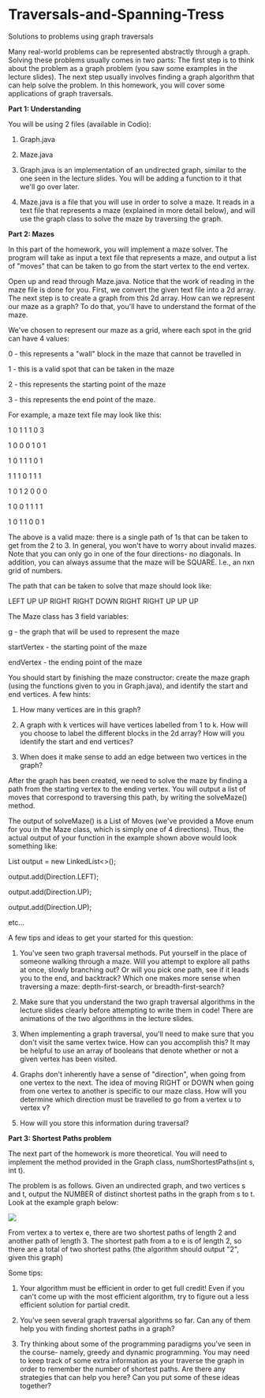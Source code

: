 # Traversals-and-Spanning-Tress
Solutions to problems using graph traversals

Many real-world problems can be represented abstractly through a graph.  Solving these problems usually comes in two parts: The first step is to think about the problem as a graph problem (you saw some examples in the lecture slides).  The next step usually involves finding a graph algorithm that can help solve the problem.  In this homework, you will cover some applications of graph traversals.


<b>Part 1: Understanding</b>


You will be using 2 files (available in Codio):

 1) Graph.java

 2) Maze.java


1) Graph.java is an implementation of an undirected graph, similar to the one seen in the lecture slides.  You will be adding a function to it that we'll go over later.


2) Maze.java is a file that you will use in order to solve a maze.  It reads in a text file that represents a maze (explained in more detail below), and will use the graph class to solve the maze by traversing the graph.

 

<b>Part 2: Mazes</b>


In this part of the homework, you will implement a maze solver. The program will take as input a text file that represents a maze, and output a list of "moves" that can be taken to go from the start vertex to the end vertex.


Open up and read through Maze.java.  Notice that the work of reading in the maze file is done for you.  First, we convert the given text file into a 2d array.  The next step is to create a graph from this 2d array.  How can we represent our maze as a graph?  To do that, you'll have to understand the format of the maze.


We've chosen to represent our maze as a grid, where each spot in the grid can have 4 values:

 0 - this represents a "wall" block in the maze that cannot be travelled in

 1 - this is a valid spot that can be taken in the maze

 2 - this represents the starting point of the maze

 3 - this represents the end point of the maze.


For example, a maze text file may look like this:


1 0 1 1 1 0 3

1 0 0 0 1 0 1

1 0 1 1 1 0 1

1 1 1 0 1 1 1

1 0 1 2 0 0 0

1 0 0 1 1 1 1

1 0 1 1 0 0 1


The above is a valid maze: there is a single path of 1s that can be taken to get from the 2 to 3.  In general, you won't have to worry about invalid mazes.  Note that you can only go in one of the four directions- no diagonals.  In addition, you can always assume that the maze will be SQUARE.  I.e., an nxn grid of numbers.


The path that can be taken to solve that maze should look like:


LEFT
UP
UP
RIGHT
RIGHT
DOWN
RIGHT
RIGHT
UP
UP
UP


The Maze class has 3 field variables:

g - the graph that will be used to represent the maze

startVertex - the starting point of the maze

endVertex - the ending point of the maze


You should start by finishing the maze constructor: create the maze graph (using the functions given to you in Graph.java), and identify the start and end vertices.  A few hints:

 1) How many vertices are in this graph?

 2) A graph with k vertices will have vertices labelled from 1 to k.  How will you choose to label the different blocks in the 2d array?  How will you identify the start and end vertices?

 3) When does it make sense to add an edge between two vertices in the graph?


After the graph has been created, we need to solve the maze by finding a path from the starting vertex to the ending vertex. You will output a list of moves that correspond to traversing this path, by writing the solveMaze() method.


The output of solveMaze() is a List of Moves (we've provided a Move enum for you in the Maze class, which is simply one of 4 directions).  Thus, the actual output of your function in the example shown above would look something like:

 List<Direction> output = new LinkedList<>();

 output.add(Direction.LEFT);

output.add(Direction.UP);

output.add(Direction.UP);

etc…


A few tips and ideas to get your started for this question:

 1) You've seen two graph traversal methods.  Put yourself in the place of someone walking through a maze.  Will you attempt to explore all paths at once, slowly branching out?  Or will you pick one path, see if it leads you to the end, and backtrack?  Which one makes more sense when traversing a maze: depth-first-search, or breadth-first-search?

 2) Make sure that you understand the two graph traversal algorithms in the lecture slides clearly before attempting to write them in code!  There are animations of the two algorithms in the lecture slides.

 3) When implementing a graph traversal, you'll need to make sure that you don't visit the same vertex twice.  How can you accomplish this?  It may be helpful to use an array of booleans that denote whether or not a given vertex has been visited.

 4) Graphs don't inherently have a sense of "direction", when going from one vertex to the next.  The idea of moving RIGHT or DOWN when going from one vertex to another is specific to our maze class.  How will you determine which direction must be travelled to go from a vertex u to vertex v?

 5) How will you store this information during traversal?

 

<b>Part 3: Shortest Paths problem</b>


The next part of the homework is more theoretical.  You will need to implement the method provided in the Graph class, numShortestPaths(int s, int t).


The problem is as follows.  Given an undirected graph, and two vertices s and t, output the NUMBER of distinct shortest paths in the graph from s to t.  Look at the example graph below:


<img src="https://prod-edxapp.edx-cdn.org/assets/courseware/v1/ced109cb89b96099f2335f64bad47ccf/asset-v1:PennX+SD3x+2T2017+type@asset+block/shortestPath.png">


From vertex a to vertex e, there are two shortest paths of length 2 and another path of length 3.  The shortest path from a to e is of length 2, so there are a total of two shortest paths (the algorithm should output "2", given this graph)


Some tips:

 1) Your algorithm must be efficient in order to get full credit!  Even if you can't come up with the most efficient algorithm, try to figure out a less efficient solution for partial credit.

 2) You've seen several graph traversal algorithms so far.  Can any of them help you with finding shortest paths in a graph? 

3) Try thinking about some of the programming paradigms you've seen in the course- namely, greedy and dynamic programming.  You may need to keep track of some extra information as your traverse the graph in order to remember the number of shortest paths.  Are there any strategies that can help you here?  Can you put some of these ideas together?

